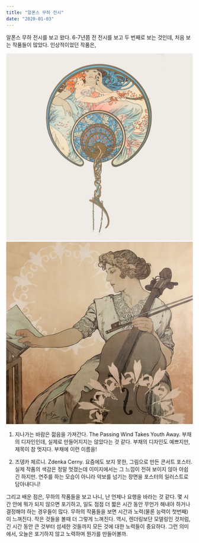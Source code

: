 ```yaml
---
title: "알폰스 무하 전시"
date: "2020-01-03"
---
```


알폰스 무하 전시를 보고 왔다. 6-7년쯤 전 전시를 보고 두 번째로 보는 것인데, 처음 보는 작품들이 많았다. 인상적이었던 작품은,

![](/photo/etc/2020-01-03-mucha-1.jpeg)
![](/photo/etc/2020-01-03-mucha-2.jpeg)

1. 지나가는 바람은 젊음을 가져간다. The Passing Wind Takes Youth Away. 부채의 디자인인데, 실제로 만들어지지는 않았다는 것 같다. 부채의 디자인도 예쁘지만, 제목이 참 멋지다. 부채에 이런 이름을!

2. 즈뎅카 체르니. Zdenka Cerny. 요즘에도 보지 못한, 그림으로 만든 콘서트 포스터. 실제 작품의 색감은 정말 멋졌는데 이미지에서는 그 느낌이 전혀 보이지 않아 아쉽긴 하지만. 연주를 하는 모습이 아니라 악보를 넘기는 장면을 포스터의 일러스트로 담아내다니!

그리고 배운 점은, 무하의 작품들을 보고 나니, 난 언제나 요행을 바라는 것 같다. 몇 시간 안에 뭐가 되지 않으면 포기하고, 일도 점점 더 짧은 시간 동안 무언가 해내야 하거나 결정해야 하는 경우들이 많다. 무하의 작품들을 보면 시간과 노력(물론 능력이 첫번째)이 느껴진다. 작은 것들을 볼때 더 그렇게 느껴진다. 역시, 렌더링보단 모델링인 것처럼, 긴 시간 동안 큰 것부터 섬세한 것들까지 모든 것에 대한 노력들이 중요하다. 그런 의미에서, 오늘은 포기하지 않고 노력하며 뭔가를 만들어볼까.